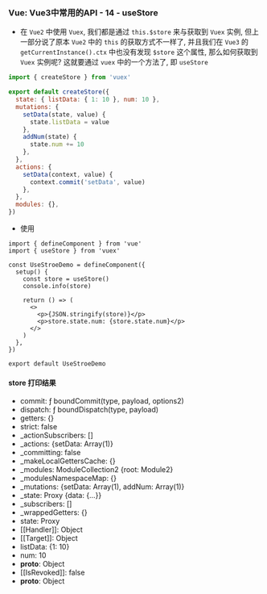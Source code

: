 ### Vue: Vue3中常用的API - 14 - useStore
- 在 `Vue2` 中使用 `Vuex`, 我们都是通过 `this.$store` 来与获取到 `Vuex` 实例, 但上一部分说了原本 `Vue2` 中的 `this` 的获取方式不一样了, 并且我们在 `Vue3` 的 `getCurrentInstance().ctx` 中也没有发现 `$store` 这个属性, 那么如何获取到 `Vuex` 实例呢? 这就要通过 `vuex` 中的一个方法了, 即 `useStore`
```js
import { createStore } from 'vuex'

export default createStore({
  state: { listData: { 1: 10 }, num: 10 },
  mutations: {
    setData(state, value) {
      state.listData = value
    },
    addNum(state) {
      state.num += 10
    },
  },
  actions: {
    setData(context, value) {
      context.commit('setData', value)
    },
  },
  modules: {},
})
```
- 使用
```tsx
import { defineComponent } from 'vue'
import { useStore } from 'vuex'

const UseStroeDemo = defineComponent({
  setup() {
    const store = useStore()
    console.info(store)

    return () => (
      <>
        <p>{JSON.stringify(store)}</p>
        <p>store.state.num: {store.state.num}</p>
      </>
    )
  },
})

export default UseStroeDemo

```

#### store 打印结果
- commit: ƒ boundCommit(type, payload, options2)
- dispatch: ƒ boundDispatch(type, payload)
- getters: {}
- strict: false
- _actionSubscribers: []
- _actions: {setData: Array(1)}
- _committing: false
- _makeLocalGettersCache: {}
- _modules: ModuleCollection2 {root: Module2}
- _modulesNamespaceMap: {}
- _mutations: {setData: Array(1), addNum: Array(1)}
- _state: Proxy {data: {…}}
- _subscribers: []
- _wrappedGetters: {}
- state: Proxy
- [[Handler]]: Object
- [[Target]]: Object
- listData: {1: 10}
- num: 10
- __proto__: Object
- [[IsRevoked]]: false
- __proto__: Object